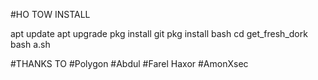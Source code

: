 #HO TOW INSTALL

apt update
apt upgrade
pkg install git
pkg install bash
cd get_fresh_dork
bash a.sh


#THANKS TO
#Polygon
#Abdul
#Farel Haxor
#AmonXsec
